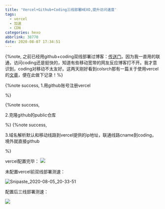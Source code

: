 ```yaml
---
title: 'Vercel+Github+Coding三线部署HEXO,提升访问速度'
tags:
  - vercel
  - 加速
  - CDN
categories: hexo
abbrlink: 38770
date: 2020-08-07 17:34:51
---
```


{%note, 之前已经用github+coding双线部署过博客：[传送门](https://www.heson10.com/posts/54971.html)。因为我一直用的联通，访问coding还是挺快的，知道有些移动宽带的网友反应博客打不开。我才意识到，coding对移动不太友好。这两天刚好看到colsrch那有一篇关于使用vercel的[文章](https://colsrch.top/posts/56951997/index.html)，便在此做下记录！%}

<!--more-->
{%note success, 
1.用github账号注册vercel


%}

{%note success, 

2.克隆github的public仓库


%}
{%note success, 

3.域名解析默认和移动线路到vercel提供的ip地址，联通线路cname到coding，境外就直接github

%}

vercel配置完毕：
![](https://cdn.jsdelivr.net/gh/heson525/pic@master/pic/20200807175232.png)

未配置vercel前双线部署测速：

![Snipaste_2020-08-05_20-33-51](https://cdn.jsdelivr.net/gh/heson525/pic@master/pic/Snipaste_2020-08-05_20-33-51.png)

配置后三线部署测速：

![](https://cdn.jsdelivr.net/gh/heson525/pic@master/pic/Snipaste_2020-08-05_20-34-12223.png)
